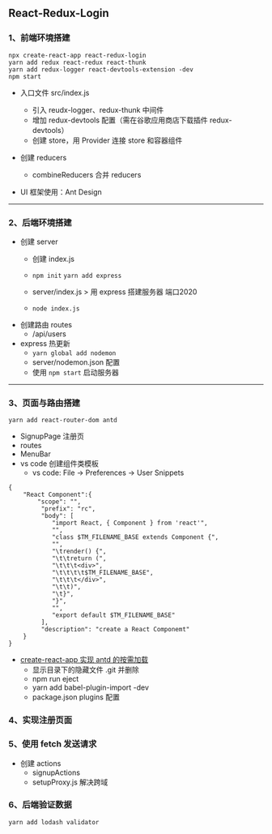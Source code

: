 ## React-Redux-Login 

### 1、前端环境搭建

```
npx create-react-app react-redux-login
yarn add redux react-redux react-thunk
yarn add redux-logger react-devtools-extension -dev
npm start
```

- 入口文件 src/index.js
  - 引入 reudx-logger、redux-thunk 中间件 
  - 增加 redux-devtools 配置（需在谷歌应用商店下载插件 redux-devtools）
  - 创建 store，用 Provider 连接 store 和容器组件

- 创建 reducers
  - combineReducers 合并 reducers
- UI 框架使用：Ant Design

--------------

### 2、后端环境搭建

- 创建 server
  - 创建 index.js

  - `npm init` `yarn add express`

  - server/index.js > 用 express 搭建服务器 端口2020
  - `node index.js` 
- 创建路由 routes
  - /api/users
- express 热更新
  - `yarn global add nodemon`
  - server/nodemon.json 配置
  - 使用 `npm start` 启动服务器

------

### 3、页面与路由搭建

`yarn add react-router-dom antd`

- SignupPage 注册页
- routes
- MenuBar 
- vs code 创建组件类模板
  - vs code: File -> Preferences -> User Snippets 

```
{
	"React Component":{
	    "scope": "",
         "prefix": "rc",
         "body": [
            "import React, { Component } from 'react'",
            "",
            "class $TM_FILENAME_BASE extends Component {",
            "",
            "\trender() {",
            "\t\treturn (",
            "\t\t\t<div>",
            "\t\t\t\t$TM_FILENAME_BASE",
            "\t\t\t</div>",
            "\t\t)",
            "\t}",
            "}",
            "",
            "export default $TM_FILENAME_BASE"
         ],
         "description": "create a React Componemt"
    }
}
```

- [create-react-app 实现 antd 的按需加载](https://www.jianshu.com/p/f93c56101041)
  - 显示目录下的隐藏文件 .git 并删除
  - npm run eject
  - yarn add babel-plugin-import -dev
  - package.json plugins 配置

### 4、实现注册页面

### 5、使用 fetch 发送请求

- 创建 actions
  - signupActions
  - setupProxy.js 解决跨域     

### 6、后端验证数据

`yarn add lodash validator `